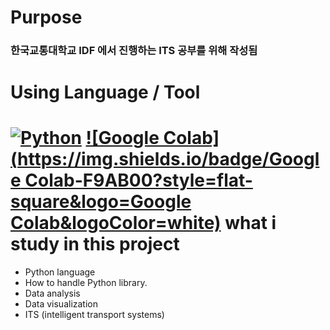 Purpose
====
### 한국교통대학교 IDF 에서 진행하는 ITS 공부를 위해 작성됨

Using Language / Tool
====
[![Python](https://img.shields.io/badge/Python-3776AB?style=flat-square&logo=Python&logoColor=white)]()
[![Google Colab](https://img.shields.io/badge/Google Colab-F9AB00?style=flat-square&logo=Google Colab&logoColor=white)]()
what i study in this project
====
- Python language
- How to handle Python library.
- Data analysis
- Data visualization
- ITS (intelligent transport systems) 

